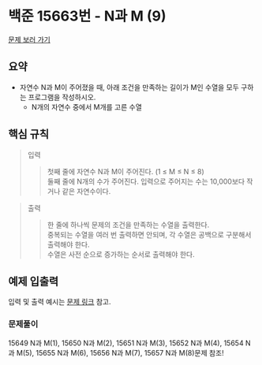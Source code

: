 # 백준 15663번 - N과 M (9)

[문제 보러 가기](https://www.acmicpc.net/problem/15663)

## 요약

- 자연수 N과 M이 주어졌을 때, 아래 조건을 만족하는 길이가 M인 수열을 모두 구하는 프로그램을 작성하시오.
  - N개의 자연수 중에서 M개를 고른 수열

## 핵심 규칙

> 입력
>
> > 첫째 줄에 자연수 N과 M이 주어진다. (1 ≤ M ≤ N ≤ 8)  
> > 둘째 줄에 N개의 수가 주어진다. 입력으로 주어지는 수는 10,000보다 작거나 같은 자연수이다.

> 출력
>
> > 한 줄에 하나씩 문제의 조건을 만족하는 수열을 출력한다.  
> > 중복되는 수열을 여러 번 출력하면 안되며, 각 수열은 공백으로 구분해서 출력해야 한다.  
> > 수열은 사전 순으로 증가하는 순서로 출력해야 한다.

## 예제 입출력

입력 및 출력 예시는 [문제 링크](https://www.acmicpc.net/problem/15663) 참고.

### 문제풀이

15649 N과 M(1), 15650 N과 M(2), 15651 N과 M(3), 15652 N과 M(4), 15654 N과 M(5), 15655 N과 M(6), 15656 N과 M(7), 15657 N과 M(8)문제 참조!
